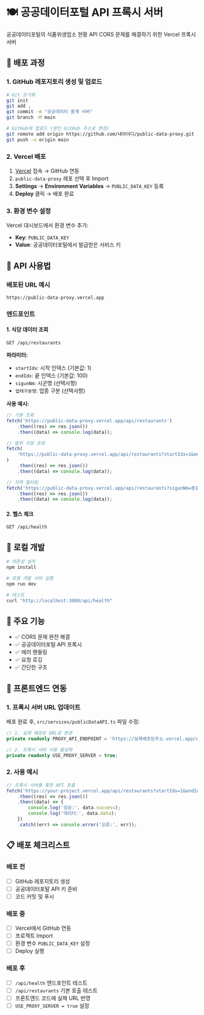 # 🍽️ 공공데이터포털 API 프록시 서버

공공데이터포털의 식품위생업소 현황 API CORS 문제를 해결하기 위한 Vercel 프록시 서버

## 🚀 배포 과정

### 1. GitHub 레포지토리 생성 및 업로드

```bash
# Git 초기화
git init
git add .
git commit -m "공공데이터 중계 서버"
git branch -M main

# GitHub에 업로드 (본인 GitHub 주소로 변경)
git remote add origin https://github.com/내아이디/public-data-proxy.git
git push -u origin main
```

### 2. Vercel 배포

1. [Vercel](https://vercel.com) 접속 → GitHub 연동
2. `public-data-proxy` 레포 선택 후 Import
3. **Settings** → **Environment Variables** → `PUBLIC_DATA_KEY` 등록
4. **Deploy** 클릭 → 배포 완료

### 3. 환경 변수 설정

Vercel 대시보드에서 환경 변수 추가:

- **Key**: `PUBLIC_DATA_KEY`
- **Value**: 공공데이터포털에서 발급받은 서비스 키

## 📡 API 사용법

### 배포된 URL 예시

```
https://public-data-proxy.vercel.app
```

### 엔드포인트

#### 1. 식당 데이터 조회

```
GET /api/restaurants
```

**파라미터:**

- `startIdx`: 시작 인덱스 (기본값: 1)
- `endIdx`: 끝 인덱스 (기본값: 100)
- `sigunNm`: 시군명 (선택사항)
- `업태구분명`: 업종 구분 (선택사항)

**사용 예시:**

```javascript
// 기본 조회
fetch('https://public-data-proxy.vercel.app/api/restaurants')
	.then((res) => res.json())
	.then((data) => console.log(data));

// 범위 지정 조회
fetch(
	'https://public-data-proxy.vercel.app/api/restaurants?startIdx=1&endIdx=50'
)
	.then((res) => res.json())
	.then((data) => console.log(data));

// 지역 필터링
fetch('https://public-data-proxy.vercel.app/api/restaurants?sigunNm=종로구')
	.then((res) => res.json())
	.then((data) => console.log(data));
```

#### 2. 헬스 체크

```
GET /api/health
```

## 🔧 로컬 개발

```bash
# 의존성 설치
npm install

# 로컬 개발 서버 실행
npm run dev

# 테스트
curl "http://localhost:3000/api/health"
```

## 📝 주요 기능

- ✅ CORS 문제 완전 해결
- ✅ 공공데이터포털 API 프록시
- ✅ 에러 핸들링
- ✅ 요청 로깅
- ✅ 간단한 구조

## 🔄 프론트엔드 연동

### 1. 프록시 서버 URL 업데이트

배포 완료 후, `src/services/publicDataAPI.ts` 파일 수정:

```typescript
// 1. 실제 배포된 URL로 변경
private readonly PROXY_API_ENDPOINT = 'https://실제배포된주소.vercel.app/api/restaurants';

// 2. 프록시 서버 사용 활성화
private readonly USE_PROXY_SERVER = true;
```

### 2. 사용 예시

```javascript
// 프록시 서버를 통한 API 호출
fetch('https://your-project.vercel.app/api/restaurants?startIdx=1&endIdx=100')
	.then((res) => res.json())
	.then((data) => {
		console.log('성공:', data.success);
		console.log('데이터:', data.data);
	})
	.catch((err) => console.error('오류:', err));
```

## 📋 배포 체크리스트

### 배포 전

- [ ] GitHub 레포지토리 생성
- [ ] 공공데이터포털 API 키 준비
- [ ] 코드 커밋 및 푸시

### 배포 중

- [ ] Vercel에서 GitHub 연동
- [ ] 프로젝트 Import
- [ ] 환경 변수 `PUBLIC_DATA_KEY` 설정
- [ ] Deploy 실행

### 배포 후

- [ ] `/api/health` 엔드포인트 테스트
- [ ] `/api/restaurants` 기본 호출 테스트
- [ ] 프론트엔드 코드에 실제 URL 반영
- [ ] `USE_PROXY_SERVER = true` 설정
